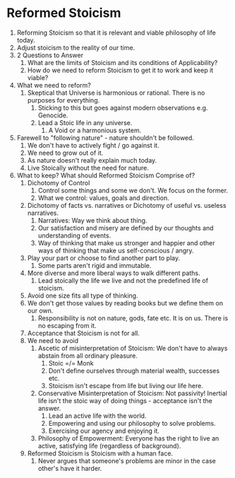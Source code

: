 # Reformed Stoicism

1. Reforming Stoicism so that it is relevant and viable philosophy of life today.
2. Adjust stoicism to the reality of our time.
3. 2 Questions to Answer
   1. What are the limits of Stoicism and its conditions of Applicability?
   2. How do we need to reform Stoicism to get it to work and keep it viable?
4. What we need to reform?
   1. Skeptical that Universe is harmonious or rational. There is no purposes for everything.
      1. Sticking to this but goes against modern observations e.g. Genocide.
      2. Lead a Stoic life in any universe.
         1. A Void or a harmonious system.
5. Farewell to "following nature" - nature shouldn't be followed.
    1. We don't have to actively fight / go against it.
    2. We need to grow out of it.
    3. As nature doesn't really explain much today.
    4. Live Stoically without the need for nature.
6. What to keep? What should Reformed Stoicism Comprise of?
   1. Dichotomy of Control 
      1. Control some things and some we don't. We focus on the former.
      2. What we control: values, goals and direction.
   2. Dichotomy of facts vs. narratives or Dichotomy of useful vs. useless narratives.
      1. Narratives: Way we think about thing. 
      2. Our satisfaction and misery are defined by our thoughts and understanding of events.
      3. Way of thinking that make us stronger and happier and other ways of thinking that make us self-conscious / angry.
   3. Play your part or choose to find another part to play.
         1. Some parts aren't rigid and immutable.
   4. More diverse and more liberal ways to walk different paths. 
         1. Lead stoically the life we live and not the predefined life of stoicism.
   5. Avoid one size fits all type of thinking.
   6. We don't get those values by reading books but we define them on our own.
      1.  Responsibility is not on nature, gods, fate etc. It is on us. There is no escaping from it.
   7.  Acceptance that Stoicism is not for all.
   8.  We need to avoid
       1.  Ascetic of misinterpretation of Stoicism: We don't have to always abstain from all ordinary pleasure.
           1.  Stoic =/= Monk
           2.  Don't define ourselves through material wealth, successes etc.
           3.  Stoicism isn't escape from life but living our life here.
       2.  Conservative Misinterpretation of Stoicism: Not passivity! Inertial life isn't the stoic way of doing things - acceptance isn't the answer.
           1. Lead an active life with the world.
           2. Empowering and using our philosophy to solve problems.
           3. Exercising our agency and enjoying it.
       3. Philosophy of Empowerment: Everyone has the right to live an active, satisfying life (regardless of background).
   9. Reformed Stoicism is Stoicism with a human face.
      1.  Never argues that someone's problems are minor in the case other's have it harder.
